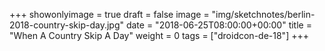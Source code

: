 +++
showonlyimage = true
draft = false
image = "img/sketchnotes/berlin-2018-country-skip-day.jpg"
date = "2018-06-25T08:00:00+00:00"
title = "When A Country Skip A Day"
weight = 0
tags = ["droidcon-de-18"]
+++
